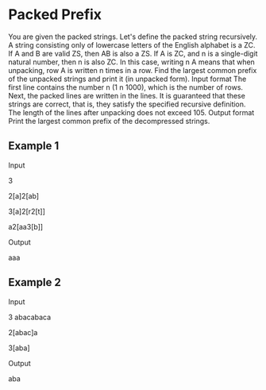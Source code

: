 # Packed Prefix

You are given the packed strings. Let's define the packed string recursively. A string consisting only of lowercase letters
of the English alphabet is a ZC. If A and B are valid ZS, then AB is also a ZS. If A is ZC, and n is a single-digit
natural number, then n is also ZC. In this case, writing n A means that when unpacking, row A is written n times in a row.
Find the largest common prefix of the unpacked strings and print it (in unpacked form).
Input format
The first line contains the number n (1 n 1000), which is the number of rows.
Next, the packed lines are written in the lines. It is guaranteed that these strings are correct, that is, they satisfy the specified
recursive definition. The length of the lines after unpacking does not exceed 105.
Output format
Print the largest common prefix of the decompressed strings.

## Example 1

Input

3

2[a]2[ab]

3[a]2[r2[t]]

a2[aa3[b]]

Output

aaa

## Example 2
Input

3 abacabaca

2[abac]a

3[aba]

Output

aba